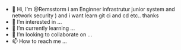- 👋 Hi, I’m @Remsstorm i am Enginner infrastrutur junior system and network security ) and i want learn git ci and cd etc.. thanks
- 👀 I’m interested in ...
- 🌱 I’m currently learning ...
- 💞️ I’m looking to collaborate on ...
- 📫 How to reach me ...

<!---
Remsstorm/Remsstorm is a ✨ special ✨ repository because its `README.md` (this file) appears on your GitHub profile.
You can click the Preview link to take a look at your changes.
--->
